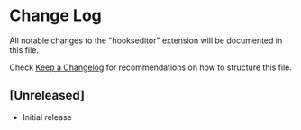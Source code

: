 # Change Log

All notable changes to the "hookseditor" extension will be documented in this file.

Check [Keep a Changelog](http://keepachangelog.com/) for recommendations on how to structure this file.

## [Unreleased]

- Initial release